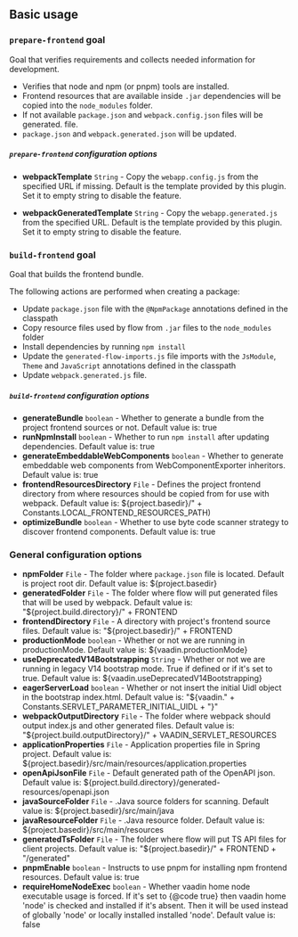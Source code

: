 ## Basic usage

### `prepare-frontend` goal
Goal that verifies requirements and collects needed information for development.

* Verifies that node and npm (or pnpm) tools are installed.
* Frontend resources that are available inside `.jar` dependencies will
be copied into the `node_modules` folder.
* If not available `package.json` and `webpack.config.json` files will be generated.
file.
* `package.json` and `webpack.generated.json` will be updated.

##### `prepare-frontend` configuration options
* **webpackTemplate** `String` - Copy the `webapp.config.js` from the specified URL if missing. Default is
     the template provided by this plugin. Set it to empty string to disable
     the feature.

* **webpackGeneratedTemplate** `String` - Copy the `webapp.generated.js` from the specified URL. Default is the
     template provided by this plugin. Set it to empty string to disable the
     feature.

### `build-frontend` goal
Goal that builds the frontend bundle.

The following actions are performed when creating a package:
* Update `package.json` file with the `@NpmPackage`
 annotations defined in the classpath
* Copy resource files used by flow from `.jar` files to the `node_modules`
 folder
* Install dependencies by running `npm install`
* Update the `generated-flow-imports.js` file imports with the
 `JsModule`, `Theme` and `JavaScript` annotations defined in
 the classpath
* Update `webpack.generated.js` file.

##### `build-frontend` configuration options
* **generateBundle** `boolean` - Whether to generate a bundle from the project frontend sources or not.
 Default value is: true
* **runNpmInstall** `boolean` - Whether to run <code>npm install</code> after updating dependencies.
 Default value is: true
* **generateEmbeddableWebComponents** `boolean` - Whether to generate embeddable web components from WebComponentExporter inheritors.
 Default value is: true
* **frontendResourcesDirectory** `File` - Defines the project frontend directory from where resources should be copied from for use with webpack.
 Default value is: ${project.basedir}/" + Constants.LOCAL_FRONTEND_RESOURCES_PATH)
* **optimizeBundle** `boolean` - Whether to use byte code scanner strategy to discover frontend components.
 Default value is: true

### General configuration options
* **npmFolder** `File` - The folder where `package.json` file is located. Default is project root dir.
 Default value is: ${project.basedir}
* **generatedFolder** `File` - The folder where flow will put generated files that will be used by webpack.
 Default value is: "${project.build.directory}/" + FRONTEND
* **frontendDirectory** `File` - A directory with project's frontend source files.
 Default value is: "${project.basedir}/" + FRONTEND
* **productionMode** `boolean` - Whether or not we are running in productionMode.
 Default value is: ${vaadin.productionMode}
* **useDeprecatedV14Bootstrapping** `String` - Whether or not we are running in legacy V14 bootstrap mode. True if defined or if it's set to true.
 Default value is: ${vaadin.useDeprecatedV14Bootstrapping}
* **eagerServerLoad** `boolean` - Whether or not insert the initial Uidl object in the bootstrap index.html.
 Default value is: "${vaadin." + Constants.SERVLET_PARAMETER_INITIAL_UIDL + "}"
* **webpackOutputDirectory** `File` - The folder where webpack should output index.js and other generated files.
 Default value is: "${project.build.outputDirectory}/" + VAADIN_SERVLET_RESOURCES
* **applicationProperties** `File` - Application properties file in Spring project.
 Default value is: ${project.basedir}/src/main/resources/application.properties
* **openApiJsonFile** `File` - Default generated path of the OpenAPI json.
 Default value is: ${project.build.directory}/generated-resources/openapi.json
* **javaSourceFolder** `File` - .Java source folders for scanning.
 Default value is: ${project.basedir}/src/main/java
* **javaResourceFolder** `File` - .Java resource folder.
 Default value is: ${project.basedir}/src/main/resources
* **generatedTsFolder** `File` - The folder where flow will put TS API files for client projects.
 Default value is: "${project.basedir}/" + FRONTEND + "/generated"
* **pnpmEnable** `boolean` - Instructs to use pnpm for installing npm frontend resources.
 Default value is: true
* **requireHomeNodeExec** `boolean` - Whether vaadin home node executable usage is forced. 
 If it's set to {@code true} then vaadin home 'node' is checked and installed if it's absent. 
 Then it will be used instead of globally 'node' or locally installed installed 'node'.
 Default value is: false
